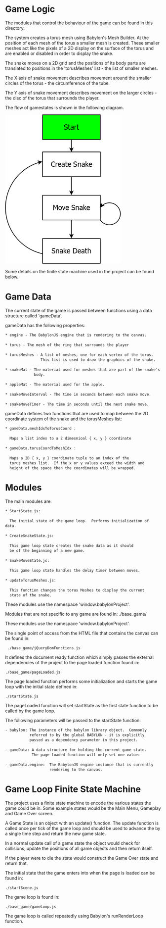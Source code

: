 Game Logic
==========

The modules that control the behaviour of the game can be found in this
directory.  

The system creates a torus mesh using Babylon's Mesh Builder.  At the 
position of each mesh of the torus a smaller mesh is created.  These 
smaller meshes act like the pixels of a 2D display on the surface of the
torus and are enabled or disabled in order to display the snake.

The snake moves on a 2D grid and the positions of its body parts are 
translated to positions in the 'torusMeshes' list - the list of smaller 
meshes.  

The X axis of snake movement describes movement around the smaller circles
of the torus - the circumference of the tube.

The Y axis of snake movement describes movement on the larger circles - 
the disc of the torus that surrounds the player.

The flow of gamestates is shown in the following diagram.

![Game state flowchart]( state-flow.png "Game State Flowchart")

Some details on the finite state machine used in the project can be
found below.

Game Data
=========

The current state of the game is passed between functions using a data
structure called 'gameData'.  

gameData has the following properties:

    * engine - The BabylonJS engine that is rendering to the canvas.

    * torus - The mesh of the ring that surrounds the player
    
    * torusMeshes - A list of meshes, one for each vertex of the torus.
                    This list is used to draw the graphics of the snake.
    
    * snakeMat - The material used for meshes that are part of the snake's
                 body.
 
    * appleMat - The material used for the apple.

    * snakeMoveInterval - The time in seconds between each snake move.

    * snakeMoveTimer - The time in seconds until the next snake move.

gameData defines two functions that are used to map between the 2D
coordinate system of the snake and the torusMeshes list:

    * gameData.meshIdxToTorusCoord :

      Maps a list index to a 2 dimesnioal { x, y } coordinate

    * gameData.torusCoordToMeshIdx :
 
      Maps a 2D { x, y } coordinate tuple to an index of the 
      torus meshes list.  If the x or y values exceed the width and
      height of the space then the coordinates will be wrapped.


Modules
=======

The main modules are:

    * StartState.js: 

      The initial state of the game loop.  Performs initialization of data.

    * CreateSnakeState.js:
      
      This game loop state creates the snake data as it should
      be of the beginning of a new game.

    * SnakeMoveState.js:

      This game loop state handles the delay timer between moves.

    * updateTorusMeshes.js:

      This function changes the torus Meshes to display the current
      state of the snake.

These modules use the namespace 'window.babylonProject'.

Modules that are not specific to any game are found in:
    ./base_game/

These modules use the namespace 'window.babylonProject'.

The single point of access from the HTML file that contains the canvas
can be found in:
    
     ./base_game/jQueryDomFunctions.js

It defines the document ready function which simply passes the external
dependencies of the project to the page loaded function found in:

    ./base_game/pageLoaded.js

The page loaded function performs some initialization and starts the game
loop with the initial state defined in:

    ./startState.js

The pageLoaded function will set startState as the first state function
to be called by the game loop.

The following parameters will be passed to the startState function:

    - babylon: The instance of the babylon library object.  Commonly
               referred to by the global BABYLON - it is explicitly
               passed as a dependency parameter in this project.

    - gameData: A data structure for holding the current game state.
                The page loaded function will only set one value:

    - gameData.engine:  The BabylonJS engine instance that is currently
                        rendering to the canvas.

Game Loop Finite State Machine
==============================

The project uses a finite state machine to encode the various states the
game could be in.  Some example states would be the Main Menu, Gameplay
and Game Over screen.

A Game State is an object with an update() function.  The update function
is called once per tick of the game loop and should be used to advance the
by a single time step and return the new game state.

In a normal update call of a game state the object would check for 
collisions, update the positions of all game objects and then return itself.

If the player were to die the state would construct the Game Over state and
return that.

The initial state that the game enters into when the page is loaded can
be found in:
   
    ./startScene.js

The game loop is found in:
    
    ./base_game/gameLoop.js

The game loop is called repeatedly using Babylon's runRenderLoop function.

